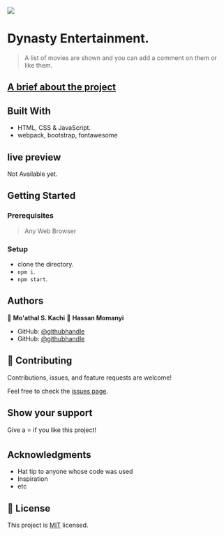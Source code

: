 ![](https://img.shields.io/badge/Microverse-blueviolet)

# Dynasty Entertainment.

> A list of movies are shown and you can add a comment on them or like them.

## [A brief about the project](https://drive.google.com/file/d/1hcB7XQrD2Pwnj7o61Nxnc9TL4wojA7fu/view?usp=sharing)


## Built With

- HTML, CSS & JavaScript.
- webpack, bootstrap, fontawesome


## live preview
Not Available yet.


## Getting Started

### Prerequisites

> Any Web Browser


### Setup
- clone the directory.
- `npm i`.
- `npm start`.


## Authors

👤 **Mo'athal S. Kachi**
👤 **Hassan Momanyi**

- GitHub: [@githubhandle](https://github.com/Moathal)
- GitHub: [@githubhandle](https://github.com/fullstop125)


## 🤝 Contributing

Contributions, issues, and feature requests are welcome!

Feel free to check the [issues page](../../issues/).


## Show your support

Give a ⭐️ if you like this project!


## Acknowledgments

- Hat tip to anyone whose code was used
- Inspiration
- etc

## 📝 License

This project is [MIT](./MIT.md) licensed.
